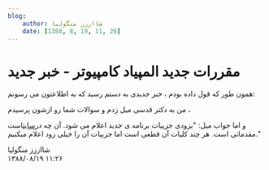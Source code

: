 ```yaml
---
blog:
    author: شااززز منگولیا
    date: [1388, 8, 19, 11, 26]
---
```

# مقررات جدید المپیاد کامپیوتر - خبر جدید

<div class="cnt">
همون طور که قول داده بودم ، خبر جدیدی به دستم رسید که به اطلاعتون می رسونم:<p>من به دکتر قدسی میل زدم و سوالات شما رو ازشون پرسیدم ،</p>
<p>و اما جواب میل: "بزودی جزییات برنامه ی جدید اعلام می شود. آن چه در<a href="http://inoi.ir/">سایت</a>است مقدماتی است.
هر چند کلیات آن قطعی است اما جزییات آن را خیلی زود اعلام میکنیم."</p>
</div>

<div class="blog-info">
    <div class="blog-author">شااززز منگولیا</div>
    <div class="blog-date">۱۳۸۸/۰۸/۱۹ ۱۱:۲۶</div>
</div>

